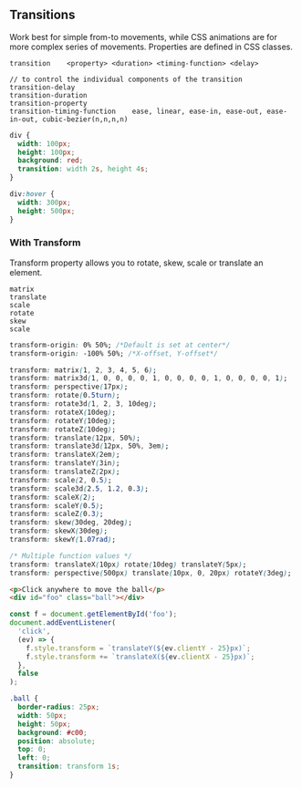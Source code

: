## Transitions

Work best for simple from-to movements, while CSS animations are for more complex series of movements. Properties are defined in CSS classes.

```
transition    <property> <duration> <timing-function> <delay>

// to control the individual components of the transition
transition-delay
transition-duration
transition-property
transition-timing-function    ease, linear, ease-in, ease-out, ease-in-out, cubic-bezier(n,n,n,n)
```

```css
div {
  width: 100px;
  height: 100px;
  background: red;
  transition: width 2s, height 4s;
}

div:hover {
  width: 300px;
  height: 500px;
}
```

### With Transform

Transform property allows you to rotate, skew, scale or translate an element.

```
matrix
translate
scale
rotate
skew
scale
```

```css
transform-origin: 0% 50%; /*Default is set at center*/
transform-origin: -100% 50%; /*X-offset, Y-offset*/

transform: matrix(1, 2, 3, 4, 5, 6);
transform: matrix3d(1, 0, 0, 0, 0, 1, 0, 0, 0, 0, 1, 0, 0, 0, 0, 1);
transform: perspective(17px);
transform: rotate(0.5turn);
transform: rotate3d(1, 2, 3, 10deg);
transform: rotateX(10deg);
transform: rotateY(10deg);
transform: rotateZ(10deg);
transform: translate(12px, 50%);
transform: translate3d(12px, 50%, 3em);
transform: translateX(2em);
transform: translateY(3in);
transform: translateZ(2px);
transform: scale(2, 0.5);
transform: scale3d(2.5, 1.2, 0.3);
transform: scaleX(2);
transform: scaleY(0.5);
transform: scaleZ(0.3);
transform: skew(30deg, 20deg);
transform: skewX(30deg);
transform: skewY(1.07rad);

/* Multiple function values */
transform: translateX(10px) rotate(10deg) translateY(5px);
transform: perspective(500px) translate(10px, 0, 20px) rotateY(3deg);
```

```html
<p>Click anywhere to move the ball</p>
<div id="foo" class="ball"></div>
```

```js
const f = document.getElementById('foo');
document.addEventListener(
  'click',
  (ev) => {
    f.style.transform = `translateY(${ev.clientY - 25}px)`;
    f.style.transform += `translateX(${ev.clientX - 25}px)`;
  },
  false
);
```

```css
.ball {
  border-radius: 25px;
  width: 50px;
  height: 50px;
  background: #c00;
  position: absolute;
  top: 0;
  left: 0;
  transition: transform 1s;
}
```
